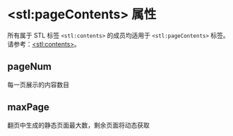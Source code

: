 # &lt;stl:pageContents&gt; 属性

所有属于 STL 标签 `<stl:contents>` 的成员均适用于 `<stl:pageContents>` 标签。请参考：[&lt;stl:contents&gt;](contents/)。

## pageNum

每一页展示的内容数目

## maxPage

翻页中生成的静态页面最大数，剩余页面将动态获取
